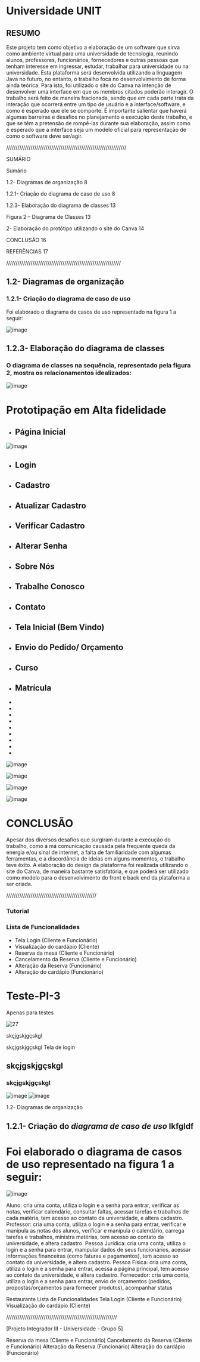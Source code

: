 # Universidade UNIT
## RESUMO
Este projeto tem como objetivo a elaboração de um software que sirva como ambiente virtual para uma universidade de tecnologia, reunindo alunos, professores, funcionários, fornecedores e outras pessoas que tenham interesse em ingressar, estudar, trabalhar para universidade ou na universidade. Esta plataforma será desenvolvida utilizando a linguagem Java no futuro, no entanto, o trabalho foca no desenvolvimento de forma ainda teórica. Para isto, foi utilizado o site do Canva na intenção de desenvolver uma interface em que os membros citados poderão interagir. O trabalho será feito de maneira fracionada, sendo que em cada parte trata da interação que ocorrerá entre um tipo de usuário e a interface/software, e como é esperado que ele se comporte. É importante salientar que haverá algumas barreiras e desafios no planejamento e execução deste trabalho, e que se têm a pretensão de rompê-las durante sua elaboração, assim como é esperado que a interface seja um modelo oficial para representação de como o software deve ser/agir.

////////////////////////////////////////////////////////////////

SUMÁRIO

Sumário


1.2- Diagramas de organização	8

1.2.1- Criação do diagrama de caso de uso	8


1.2.3- Elaboração do diagrama de classes	13

Figura 2 – Diagrama de Classes	13


2-	Elaboração do protótipo utilizando o site do Canva	14

CONCLUSÃO	16

REFERÊNCIAS	17

/////////////////////////////////////////////////////////////


## 1.2- Diagramas de organização

### 1.2.1- Criação do diagrama de caso de uso

Foi elaborado o diagrama de casos de uso representado na figura 1 a seguir:

![image](https://github.com/senacgrupo5/Teste-PI-3/assets/151482254/a6515df2-86a4-451b-951f-c886eab99d91)

## 1.2.3- Elaboração do diagrama de classes

### O diagrama de classes na sequência, representado pela figura 2, mostra os relacionamentos idealizados: 

![image](https://github.com/senacgrupo5/Teste-PI-3/assets/151482254/08a58fb6-5636-4b05-a5e6-33bafe46463b)


# Prototipação em Alta fidelidade

 - ## Página Inicial

![image](https://github.com/senacgrupo5/Teste-PI-3/assets/151482254/4d8280ed-e5e5-4945-af18-0db5dabbce99)

- ## Login

- ## Cadastro

- ## Atualizar Cadastro

- ## Verificar Cadastro

- ## Alterar Senha

- ## Sobre Nós

- ## Trabalhe Conosco

- ## Contato

- ## Tela Inicial (Bem Vindo)

- ## Envio do Pedido/ Orçamento

- ## Curso

- ## Matrícula

- 


- 

- 

- 

- 

- 

- 

- 

- 

![image](https://github.com/senacgrupo5/Teste-PI-3/assets/151482254/4d8280ed-e5e5-4945-af18-0db5dabbce99)

![image](https://github.com/senacgrupo5/Teste-PI-3/assets/151482254/7b7e6d1a-4165-406a-83f8-2e939d27cb6b)

![image](https://github.com/senacgrupo5/Teste-PI-3/assets/151482254/4d1655fe-5f6c-4e3e-a894-7d2b39073fbb)

![image](https://github.com/senacgrupo5/Teste-PI-3/assets/151482254/2a275d10-97a2-4fc8-b0b3-31e75aab500e)









# CONCLUSÃO
Apesar dos diversos desafios que surgiram durante a execução do trabalho, como a má comunicação causada pela frequente queda da energia e/ou sinal de internet, a falta de familiaridade com algumas ferramentas, e a discordância de ideias em alguns momentos, o trabalho teve êxito. A elaboração do design da plataforma foi realizada utilizando o site do Canva, de maneira bastante satisfatória, e que poderá ser utilizado como modelo para o desenvolvimento do front e back end da plataforma a ser criada.

////////////////////////////////////////////////

### Tutorial
### Lista de Funcionalidades
- Tela Login (Cliente e Funcionário)
- Visualização do cardápio (Cliente)
- Reserva da mesa (Cliente e Funcionário)
- Cancelamento da Reserva (Cliente e Funcionário)
- Alteração da Reserva (Funcionário)
- Alteração do cardápio (Funcionário)



# Teste-PI-3
Apenas para testes






![27](https://github.com/senacgrupo5/Teste-PI-3/assets/151482254/36e12df8-d445-47a8-92a0-b45d6c001213)


skçjgskjgçskgl

skçjgskjgçskgl
Tela de login

## skçjgskjgçskgl


### skçjgskjgçskgl


![image](https://github.com/senacgrupo5/Teste-PI-3/assets/151482254/12ab25a3-787e-4410-9378-00b3756ba248)
![image](https://github.com/senacgrupo5/Teste-PI-3/assets/151482254/ed884134-ab45-4650-942b-37914f5e6410)


1.2- Diagramas de organização

## 1.2.1- Criação do *diagrama de caso de uso*  lkfgldf

# Foi elaborado o diagrama de **casos de uso representado** na figura 1 a seguir:

![image](https://github.com/senacgrupo5/Teste-PI-3/assets/151482254/41a23179-26a4-49fd-8e07-8659cebbb5d0)


Aluno: cria uma conta, utiliza o login e a senha para entrar, verificar as notas, verificar calendário, consultar faltas, acessar tarefas e trabalhos de cada matéria, tem acesso ao contato da universidade, e altera cadastro.
Professor: cria uma conta, utiliza o login e a senha para entrar, verificar e manipula as notas dos alunos, verificar e manipula o calendário, carrega tarefas e trabalhos, ministra matérias, tem acesso ao contato da universidade, e altera cadastro.
Pessoa Jurídica: cria uma conta, utiliza o login e a senha para entrar, manipular dados de seus funcionários, acessar informações financeiras (como faturas e pagamentos), tem acesso ao contato da universidade, e altera cadastro.
Pessoa Física: cria uma conta, utiliza o login e a senha para entrar, acessa a página principal, tem acesso ao contato da universidade, e altera cadastro.
Fornecedor: cria uma conta, utiliza o login e a senha para entrar, envio de orçamentos (pedidos, propostas/orçamentos para fornecer produtos), acompanhar status 


Restaurante
Lista de Funcionalidades
Tela Login (Cliente e Funcionário)
Visualização do cardápio (Cliente)





///////////////////////////////////////////////////////////




[Projeto Integrador III - Universidade - Grupo 5]


Reserva da mesa (Cliente e Funcionário)
Cancelamento da Reserva (Cliente e Funcionário)
Alteração da Reserva (Funcionário)
Alteração do cardápio (Funcionário)
